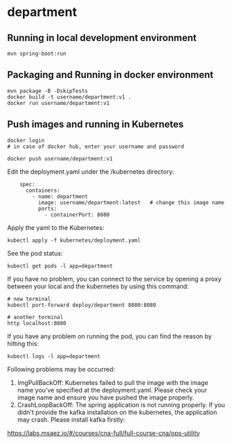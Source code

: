 # department

## Running in local development environment

```
mvn spring-boot:run
```

## Packaging and Running in docker environment

```
mvn package -B -DskipTests
docker build -t username/department:v1 .
docker run username/department:v1
```

## Push images and running in Kubernetes

```
docker login 
# in case of docker hub, enter your username and password

docker push username/department:v1
```

Edit the deployment.yaml under the /kubernetes directory:
```
    spec:
      containers:
        - name: department
          image: username/department:latest   # change this image name
          ports:
            - containerPort: 8080

```

Apply the yaml to the Kubernetes:
```
kubectl apply -f kubernetes/deployment.yaml
```

See the pod status:
```
kubectl get pods -l app=department
```

If you have no problem, you can connect to the service by opening a proxy between your local and the kubernetes by using this command:
```
# new terminal
kubectl port-forward deploy/department 8080:8080

# another terminal
http localhost:8080
```

If you have any problem on running the pod, you can find the reason by hitting this:
```
kubectl logs -l app=department
```

Following problems may be occurred:

1. ImgPullBackOff:  Kubernetes failed to pull the image with the image name you've specified at the deployment.yaml. Please check your image name and ensure you have pushed the image properly.
1. CrashLoopBackOff: The spring application is not running properly. If you didn't provide the kafka installation on the kubernetes, the application may crash. Please install kafka firstly:

https://labs.msaez.io/#/courses/cna-full/full-course-cna/ops-utility

